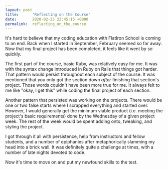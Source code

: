 ```yaml
---
layout: post
title:      "Reflecting on the Course"
date:       2020-02-25 22:45:15 +0000
permalink:  reflecting_on_the_course
---
```



It's hard to believe that my coding education with FlatIron School is coming to an end. Back when I started in September, February seemed so far away. Now that my final project has been completed, it feels like it went by so quickly. 

The first part of the course, basic Ruby, was relatively easy for me. It was with the syntax change introduced in Ruby on Rails that things got harder. That pattern would persist throughout each subject of the course. It was mentioned that you only got the section down *after* finishing that section's project. Those words couldn't have been more true for me. It always felt to me like "okay, I get this" while coding the final project of each section.

Another pattern that persisted was working on the projects. There would be one or two false starts where I scrapped everything and started over. However, I would generally get the minimum viable product (i.e. meeting the project's basic requirements) done by the Wednesday of a given project week. The rest of the week would be spent adding onto, tweaking, and styling the project. 

I got through it all with persistence, help from instructors and fellow students, and a number of epiphanies after metaphorically slamming my head into a brick wall. It was definitely quite a challenge at times, with a number of late nights devoted to code. 

Now it's time to move on and put my newfound skills to the test.



